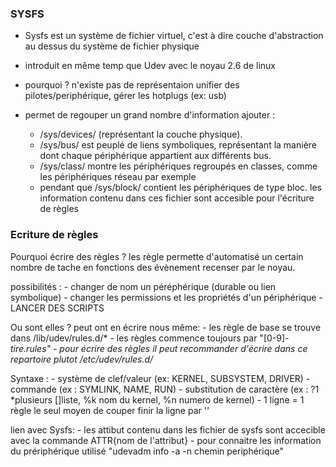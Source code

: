 ### SYSFS ###
* Sysfs est un système de fichier virtuel, c'est à dire couche d'abstraction au dessus du système de fichier physique
* introduit en même temp que Udev avec le noyau 2.6 de linux
* pourquoi ? n'existe pas de représentaion unifier des pilotes/periphérique, gérer les hotplugs (ex: usb)

* permet de regouper un grand nombre d'information ajouter : 
	- /sys/devices/ (représentant la couche physique). 
	- /sys/bus/ est peuplé de liens symboliques, représentant la manière dont chaque périphérique appartient aux différents bus. 
	- /sys/class/ montre les périphériques regroupés en classes, comme les périphériques réseau par exemple
	- pendant que /sys/block/ contient les périphériques de type bloc. 
les information contenu dans ces fichier sont accesible pour l'écriture de règles

### Ecriture de règles ###
Pourquoi écrire des règles ?
les règle permette d'automatisé un certain nombre de tache en fonctions des évènement recenser par le noyau.

possibilités :
	- changer de nom un péréphérique (durable ou lien symbolique)
	- changer les permissions et les propriétés d'un périphérique
	- LANCER DES SCRIPTS

Ou sont elles ? peut ont en écrire nous même:
	- les règle de base se trouve dans /lib/udev/rules.d/*
	- les règles commence toujours par "[0-9]*-tire.rules"
	- pour écrire des règles il peut recommander d'écrire dans ce repartoire plutot /etc/udev/rules.d/*

Syntaxe :
	- système de clef/valeur (ex: KERNEL, SUBSYSTEM, DRIVER) 
	- commande (ex : SYMLINK, NAME, RUN)
	- substitution de caractère (ex : ?1 *plusieurs []liste, %k nom du kernel, %n numero de kernel)
	- 1 ligne = 1 règle le seul moyen de couper finir la ligne par '\'

lien avec Sysfs:
	- les attibut contenu dans les fichier de sysfs sont accecible avec la commande ATTR{nom de l'attribut}
	-  pour connaitre les information du prériphérique utilisé "udevadm info -a -n chemin periphérique"








	
